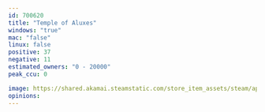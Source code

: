 ```yaml
---
id: 700620
title: "Temple of Aluxes"
windows: "true"
mac: "false"
linux: false
positive: 37
negative: 11
estimated_owners: "0 - 20000"
peak_ccu: 0

image: https://shared.akamai.steamstatic.com/store_item_assets/steam/apps/700620/header.jpg?t=1550002520
opinions:
---
```

